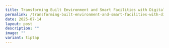 ```yaml
---
title: Transforming Built Environment and Smart Facilities with Digital Tech and 5G
permalink: /transforming-built-environment-and-smart-facilities-with-digital-tech-and-5g/
date: 2025-07-14
layout: post
description: ""
image: ""
variant: tiptap
---
```

